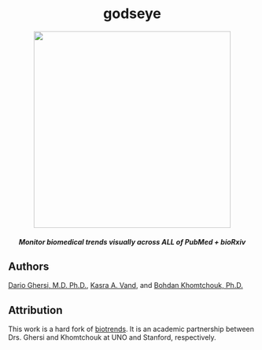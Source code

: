 <div align="center">

# godseye

<img src="https://user-images.githubusercontent.com/9893806/40345517-55dc748c-5d4e-11e8-821c-7a12ad772000.png" height="400" width="400">

##### Monitor biomedical trends visually across ALL of PubMed + bioRxiv

</div>


## Authors
[Dario Ghersi, M.D. Ph.D.](https://www.unomaha.edu/college-of-information-science-and-technology/about/faculty-staff/dario-ghersi.php), [Kasra A. Vand](https://github.com/kasramvd), and [Bohdan Khomtchouk, Ph.D.](https://github.com/Bohdan-Khomtchouk)

## Attribution
This work is a hard fork of [biotrends](https://github.com/thecodingdoc/biotrends).  It is an academic partnership between Drs. Ghersi and Khomtchouk at UNO and Stanford, respectively.
